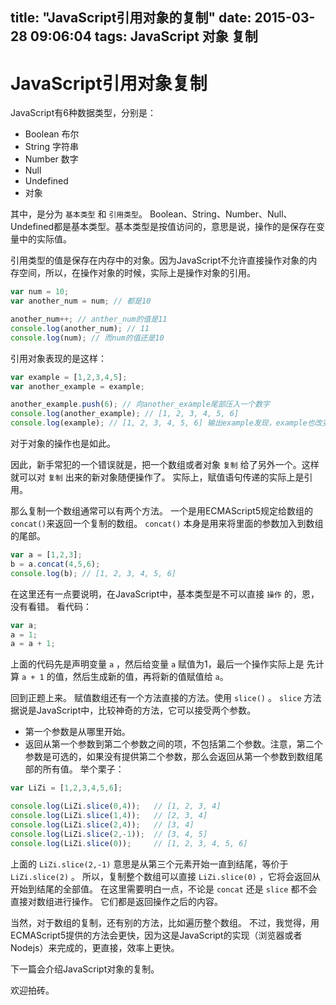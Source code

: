 title: "JavaScript引用对象的复制"
date: 2015-03-28 09:06:04
tags: JavaScript 对象 复制
---

# JavaScript引用对象复制

JavaScript有6种数据类型，分别是：
* Boolean 布尔
* String 字符串
* Number 数字
* Null
* Undefined
* 对象

其中，是分为 `基本类型` 和 `引用类型`。
Boolean、String、Number、Null、Undefined都是基本类型。基本类型是按值访问的，意思是说，操作的是保存在变量中的实际值。

引用类型的值是保存在内存中的对象。因为JavaScript不允许直接操作对象的内存空间，所以，在操作对象的时候，实际上是操作对象的引用。

```js
var num = 10;
var another_num = num; // 都是10

another_num++; // anther_num的值是11
console.log(another_num); // 11
console.log(num); // 而num的值还是10
```
引用对象表现的是这样：
```js
var example = [1,2,3,4,5];
var another_example = example;

another_example.push(6); // 向another_example尾部压入一个数字
console.log(another_example); // [1, 2, 3, 4, 5, 6]
console.log(example); // [1, 2, 3, 4, 5, 6] 输出example发现，example也改变了。
```
对于对象的操作也是如此。

因此，新手常犯的一个错误就是，把一个数组或者对象 `复制` 给了另外一个。这样就可以对 `复制` 出来的新对象随便操作了。
实际上，赋值语句传递的实际上是引用。

那么复制一个数组通常可以有两个方法。
一个是用ECMAScript5规定给数组的 `concat()`来返回一个复制的数组。
`concat()` 本身是用来将里面的参数加入到数组的尾部。

```js
var a = [1,2,3];
b = a.concat(4,5,6);
console.log(b); // [1, 2, 3, 4, 5, 6]
```

在这里还有一点要说明，在JavaScript中，基本类型是不可以直接 `操作` 的，恩，没有看错。
看代码：
```js
var a;
a = 1;
a = a + 1;
```
上面的代码先是声明变量 `a` ，然后给变量 `a` 赋值为1，最后一个操作实际上是 先计算 `a + 1` 的值，然后生成新的值，再将新的值赋值给 `a`。

回到正题上来。
赋值数组还有一个方法直接的方法。使用 `slice()` 。
`slice` 方法据说是JavaScript中，比较神奇的方法，它可以接受两个参数。
* 第一个参数是从哪里开始。
* 返回从第一个参数到第二个参数之间的项，不包括第二个参数。注意，第二个参数是可选的，如果没有提供第二个参数，那么会返回从第一个参数到数组尾部的所有值。
举个栗子：
```js
var LiZi = [1,2,3,4,5,6];

console.log(LiZi.slice(0,4));   // [1, 2, 3, 4]
console.log(LiZi.slice(1,4));   // [2, 3, 4]
console.log(LiZi.slice(2,4));   // [3, 4]
console.log(LiZi.slice(2,-1));  // [3, 4, 5]
console.log(LiZi.slice(0));     // [1, 2, 3, 4, 5, 6]
```
上面的 `LiZi.slice(2,-1)` 意思是从第三个元素开始一直到结尾，等价于 `LiZi.slice(2)` 。
所以，复制整个数组可以直接 `LiZi.slice(0)` ，它将会返回从开始到结尾的全部值。
在这里需要明白一点，不论是 `concat` 还是 `slice` 都不会直接对数组进行操作。
它们都是返回操作之后的内容。

当然，对于数组的复制，还有别的方法，比如遍历整个数组。
不过，我觉得，用ECMAScript5提供的方法会更快，因为这是JavaScript的实现（浏览器或者Nodejs）来完成的，更直接，效率上更快。

下一篇会介绍JavaScript对象的复制。

欢迎拍砖。
